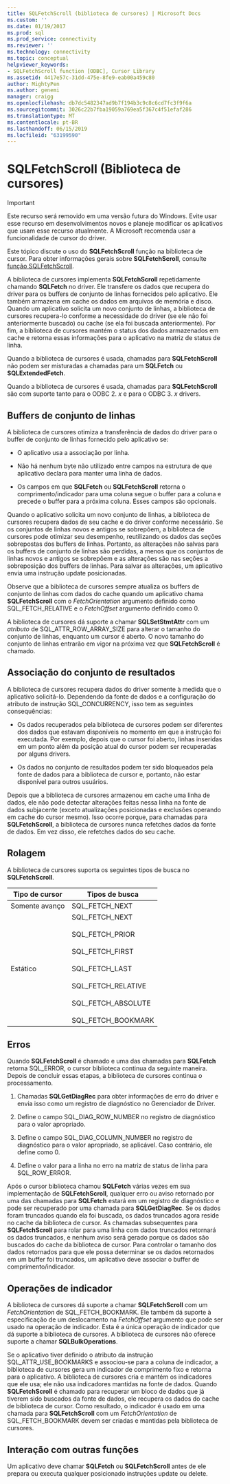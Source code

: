 ```yaml
---
title: SQLFetchScroll (biblioteca de cursores) | Microsoft Docs
ms.custom: ''
ms.date: 01/19/2017
ms.prod: sql
ms.prod_service: connectivity
ms.reviewer: ''
ms.technology: connectivity
ms.topic: conceptual
helpviewer_keywords:
- SQLFetchScroll function [ODBC], Cursor Library
ms.assetid: 4417e57c-31dd-475e-8fe9-eab00a459c80
author: MightyPen
ms.author: genemi
manager: craigg
ms.openlocfilehash: db7dc5482347ad9b7f194b3c9c8c6cd7fc3f9f6a
ms.sourcegitcommit: 3026c22b7fba19059a769ea5f367c4f51efaf286
ms.translationtype: MT
ms.contentlocale: pt-BR
ms.lasthandoff: 06/15/2019
ms.locfileid: "63199590"
---
```

# <a name="sqlfetchscroll-cursor-library"></a>SQLFetchScroll (Biblioteca de cursores)
> [!IMPORTANT]  
>  Este recurso será removido em uma versão futura do Windows. Evite usar esse recurso em desenvolvimentos novos e planeje modificar os aplicativos que usam esse recurso atualmente. A Microsoft recomenda usar a funcionalidade de cursor do driver.  
  
 Este tópico discute o uso do **SQLFetchScroll** função na biblioteca de cursor. Para obter informações gerais sobre **SQLFetchScroll**, consulte [função SQLFetchScroll](../../../odbc/reference/syntax/sqlfetchscroll-function.md).  
  
 A biblioteca de cursores implementa **SQLFetchScroll** repetidamente chamando **SQLFetch** no driver. Ele transfere os dados que recupera do driver para os buffers de conjunto de linhas fornecidos pelo aplicativo. Ele também armazena em cache os dados em arquivos de memória e disco. Quando um aplicativo solicita um novo conjunto de linhas, a biblioteca de cursores recupera-lo conforme a necessidade do driver (se ele não foi anteriormente buscado) ou cache (se ela foi buscada anteriormente). Por fim, a biblioteca de cursores mantém o status dos dados armazenados em cache e retorna essas informações para o aplicativo na matriz de status de linha.  
  
 Quando a biblioteca de cursores é usada, chamadas para **SQLFetchScroll** não podem ser misturadas a chamadas para um **SQLFetch** ou **SQLExtendedFetch**.  
  
 Quando a biblioteca de cursores é usada, chamadas para **SQLFetchScroll** são com suporte tanto para o ODBC 2. *x* e para o ODBC 3. *x* drivers.  
  
## <a name="rowset-buffers"></a>Buffers de conjunto de linhas  
 A biblioteca de cursores otimiza a transferência de dados do driver para o buffer de conjunto de linhas fornecido pelo aplicativo se:  
  
-   O aplicativo usa a associação por linha.  
  
-   Não há nenhum byte não utilizado entre campos na estrutura de que aplicativo declara para manter uma linha de dados.  
  
-   Os campos em que **SQLFetch** ou **SQLFetchScroll** retorna o comprimento/indicador para uma coluna segue o buffer para a coluna e precede o buffer para a próxima coluna. Esses campos são opcionais.  
  
 Quando o aplicativo solicita um novo conjunto de linhas, a biblioteca de cursores recupera dados de seu cache e do driver conforme necessário. Se os conjuntos de linhas novos e antigos se sobrepõem, a biblioteca de cursores pode otimizar seu desempenho, reutilizando os dados das seções sobrepostas dos buffers de linhas. Portanto, as alterações não salvas para os buffers de conjunto de linhas são perdidas, a menos que os conjuntos de linhas novos e antigos se sobrepõem e as alterações são nas seções a sobreposição dos buffers de linhas. Para salvar as alterações, um aplicativo envia uma instrução update posicionadas.  
  
 Observe que a biblioteca de cursores sempre atualiza os buffers de conjunto de linhas com dados do cache quando um aplicativo chama **SQLFetchScroll** com o *FetchOrientation* argumento definido como SQL_FETCH_RELATIVE e o *FetchOffset* argumento definido como 0.  
  
 A biblioteca de cursores dá suporte a chamar **SQLSetStmtAttr** com um *atributo* de SQL_ATTR_ROW_ARRAY_SIZE para alterar o tamanho do conjunto de linhas, enquanto um cursor é aberto. O novo tamanho do conjunto de linhas entrarão em vigor na próxima vez que **SQLFetchScroll** é chamado.  
  
## <a name="result-set-membership"></a>Associação do conjunto de resultados  
 A biblioteca de cursores recupera dados do driver somente à medida que o aplicativo solicitá-lo. Dependendo da fonte de dados e a configuração do atributo de instrução SQL_CONCURRENCY, isso tem as seguintes consequências:  
  
-   Os dados recuperados pela biblioteca de cursores podem ser diferentes dos dados que estavam disponíveis no momento em que a instrução foi executada. Por exemplo, depois que o cursor foi aberto, linhas inseridas em um ponto além da posição atual do cursor podem ser recuperadas por alguns drivers.  
  
-   Os dados no conjunto de resultados podem ter sido bloqueados pela fonte de dados para a biblioteca de cursor e, portanto, não estar disponível para outros usuários.  
  
 Depois que a biblioteca de cursores armazenou em cache uma linha de dados, ele não pode detectar alterações feitas nessa linha na fonte de dados subjacente (exceto atualizações posicionadas e exclusões operando em cache do cursor mesmo). Isso ocorre porque, para chamadas para **SQLFetchScroll**, a biblioteca de cursores nunca refetches dados da fonte de dados. Em vez disso, ele refetches dados do seu cache.  
  
## <a name="scrolling"></a>Rolagem  
 A biblioteca de cursores suporta os seguintes tipos de busca no **SQLFetchScroll**.  
  
|Tipo de cursor|Tipos de busca|  
|-----------------|-----------------|  
|Somente avanço|SQL_FETCH_NEXT|  
|Estático|SQL_FETCH_NEXT<br /><br /> SQL_FETCH_PRIOR<br /><br /> SQL_FETCH_FIRST<br /><br /> SQL_FETCH_LAST<br /><br /> SQL_FETCH_RELATIVE<br /><br /> SQL_FETCH_ABSOLUTE<br /><br /> SQL_FETCH_BOOKMARK|  
  
## <a name="errors"></a>Erros  
 Quando **SQLFetchScroll** é chamado e uma das chamadas para **SQLFetch** retorna SQL_ERROR, o cursor biblioteca continua da seguinte maneira. Depois de concluir essas etapas, a biblioteca de cursores continua o processamento.  
  
1.  Chamadas **SQLGetDiagRec** para obter informações de erro do driver e envia isso como um registro de diagnóstico no Gerenciador de Driver.  
  
2.  Define o campo SQL_DIAG_ROW_NUMBER no registro de diagnóstico para o valor apropriado.  
  
3.  Define o campo SQL_DIAG_COLUMN_NUMBER no registro de diagnóstico para o valor apropriado, se aplicável. Caso contrário, ele define como 0.  
  
4.  Define o valor para a linha no erro na matriz de status de linha para SQL_ROW_ERROR.  
  
 Após o cursor biblioteca chamou **SQLFetch** várias vezes em sua implementação de **SQLFetchScroll**, qualquer erro ou aviso retornado por uma das chamadas para **SQLFetch** estará em um registro de diagnóstico e pode ser recuperado por uma chamada para **SQLGetDiagRec**. Se os dados foram truncados quando ela foi buscada, os dados truncados agora reside no cache da biblioteca de cursor. As chamadas subsequentes para **SQLFetchScroll** para rolar para uma linha com dados truncados retornará os dados truncados, e nenhum aviso será gerado porque os dados são buscados do cache da biblioteca de cursor. Para controlar o tamanho dos dados retornados para que ele possa determinar se os dados retornados em um buffer foi truncados, um aplicativo deve associar o buffer de comprimento/indicador.  
  
## <a name="bookmark-operations"></a>Operações de indicador  
 A biblioteca de cursores dá suporte a chamar **SQLFetchScroll** com um *FetchOrientation* de SQL_FETCH_BOOKMARK. Ele também dá suporte à especificação de um deslocamento na *FetchOffset* argumento que pode ser usado na operação de indicador. Esta é a única operação de indicador que dá suporte a biblioteca de cursores. A biblioteca de cursores não oferece suporte a chamar **SQLBulkOperations**.  
  
 Se o aplicativo tiver definido o atributo da instrução SQL_ATTR_USE_BOOKMARKS e associou-se para a coluna de indicador, a biblioteca de cursores gera um indicador de comprimento fixo e retorna para o aplicativo. A biblioteca de cursores cria e mantém os indicadores que ele usa; ele não usa indicadores mantidas na fonte de dados. Quando **SQLFetchScroll** é chamado para recuperar um bloco de dados que já tiverem sido buscados da fonte de dados, ele recupera os dados do cache de biblioteca de cursor. Como resultado, o indicador é usado em uma chamada para **SQLFetchScroll** com um *FetchOrientation* de SQL_FETCH_BOOKMARK devem ser criadas e mantidas pela biblioteca de cursores.  
  
## <a name="interaction-with-other-functions"></a>Interação com outras funções  
 Um aplicativo deve chamar **SQLFetch** ou **SQLFetchScroll** antes de ele prepara ou executa qualquer posicionado instruções update ou delete.
